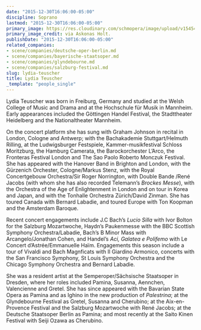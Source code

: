 ```yaml
---
date: "2015-12-30T16:06:00-05:00"
discipline: Soprano
lastmod: "2015-12-30T16:06:00-05:00"
primary_image: https://res.cloudinary.com/schmopera/image/upload/v1545409169/media/webhook-uploads/1451509450571/2015-12-20---Lydia-Teuscher.jpg.jpg
primary_image_credit: via Askonas Holt.
publishDate: "2015-12-30T16:06:00-05:00"
related_companies:
- scene/companies/deutsche-oper-berlin.md
- scene/companies/bayerische-staatsoper.md
- scene/companies/glyndebourne.md
- scene/companies/salzburg-festival.md
slug: lydia-teuscher
title: Lydia Teuscher
_template: "people_single"
---
```


Lydia Teuscher was born in Freiburg, Germany and studied at the Welsh College of Music and Drama and at the Hochschule für Musik in Mannheim. Early appearances included the Göttingen Handel Festival, the Stadttheater Heidelberg and the Nationaltheater Mannheim.

On the concert platform she has sung with Graham Johnson in recital in London, Cologne and Antwerp; with the Bachakademie Stuttgart/Helmuth Rilling, at the Ludwigsburger Festspiele, Kammer-musikfestival Schloss Moritzburg, the Hamburg Camerata, the Barockorchester L’Arco, the Fronteras Festival London and The Sao Paolo Roberto Monczuk Festival.  She has appeared with the Hanover Band in Brighton and London, with the Gürzenich Orchester, Cologne/Markus Stenz, with the Royal Concertgebouw Orchestra/Sir Roger Norrington, with Double Bande /René Jacobs (with whom she has also recorded Telemann’s *Brockes Messe*), with the Orchestra of the Age of Enlightenment in London and on tour in Korea and Japan, and with the Tonhalle Orchestra Zürich/David Zinman.  She has toured Canada with Bernard Labadie, and toured Europe with Ton Koopman and the Amsterdam Baroque.

Recent concert engagements include J.C Bach’s *Lucio Silla* with Ivor Bolton for the Salzburg Mozartwoche, Haydn’s Paukenmesse with the BBC Scottish Symphony Orchestra/Labadie, Bach’s B Minor Mass with Arcangelo/Jonathan Cohen, and Handel’s *Aci, Galatea e Polifemo* with Le Concert d’Astrée/Emmanuelle Haïm. Engagements this season include a tour of Vivaldi and Bach Magnficats with Il Giardino Armonico, concerts with the San Francisco Symphony, St Louis Symphony Orchestra and the Chicago Symphony Orchestra and Bernard Labadie.

She was a resident artist at the Semperoper/Sächsische Staatsoper in Dresden, where her roles included Pamina, Susanna, Aennchen, Valencienne and Gretel.  She has since appeared with the Bavarian State Opera as Pamina and as Ighino in the new production of *Palestrina*; at the Glyndebourne Festival as Gretel, Susanna and Cherubino; at the Aix-en-Provence Festival and the Salzburg Mozartwoche with René Jacobs; at the Deutsche Staatsoper Berlin as Pamina; and most recently at the Saito Kinen Festival with Seiji Ozawa as Cherubino.
